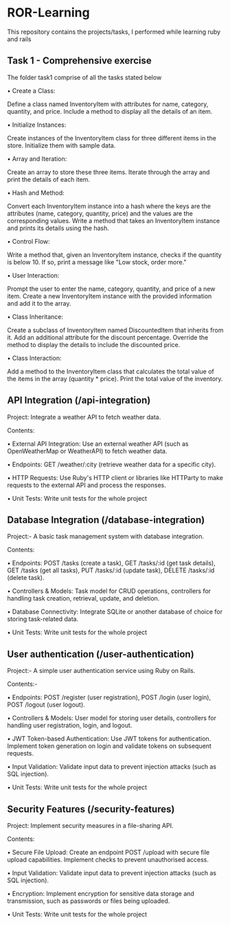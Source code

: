 
# ROR-Learning
This repository contains the projects/tasks, I performed while learning ruby and rails



## Task 1 - Comprehensive exercise
The folder task1 comprise of all the tasks stated below

• Create a Class:

Define a class named InventoryItem with attributes for name, category, quantity, and price.
Include a method to display all the details of an item.

• Initialize Instances:

Create instances of the InventoryItem class for three different items in the store. Initialize them with sample data.

• Array and Iteration:

Create an array to store these three items.
Iterate through the array and print the details of each item.

 • Hash and Method:

Convert each InventoryItem instance into a hash where the keys are the attributes (name, category, quantity, price) and the values are the corresponding values.
Write a method that takes an InventoryItem instance and prints its details using the hash.

• Control Flow:

Write a method that, given an InventoryItem instance, checks if the quantity is below 10. If so, print a message like "Low stock, order more."

• User Interaction:

Prompt the user to enter the name, category, quantity, and price of a new item.
Create a new InventoryItem instance with the provided information and add it to the array.



• Class Inheritance:

Create a subclass of InventoryItem named DiscountedItem that inherits from it. Add an additional attribute for the discount percentage.
Override the method to display the details to include the discounted price.

• Class Interaction:

Add a method to the InventoryItem class that calculates the total value of the items in the array (quantity * price).
Print the total value of the inventory.

## API Integration (/api-integration)
Project: Integrate a weather API to fetch weather data.

Contents:

• External API Integration: Use an external weather API (such as OpenWeatherMap or WeatherAPI) to fetch weather data.

• Endpoints: GET /weather/:city (retrieve weather data for a specific city).

• HTTP Requests: Use Ruby's HTTP client or libraries like HTTParty to make requests to the external API and process the responses.

• Unit Tests: Write unit tests for the whole project
## Database Integration (/database-integration)
Project:- A basic task management system with database integration.

Contents:

• Endpoints: POST /tasks (create a task), GET /tasks/:id (get task details), GET /tasks (get all tasks), PUT /tasks/:id (update task), DELETE /tasks/:id (delete task).


• Controllers & Models: Task model for CRUD operations, controllers for handling task creation, retrieval, update, and deletion.


•  Database Connectivity: Integrate SQLite or another database of choice for storing task-related data.

• Unit Tests: Write unit tests for the whole project

## User authentication (/user-authentication)

Project:-  A simple user authentication service using Ruby on Rails.

Contents:- 

• Endpoints: POST /register (user registration), POST /login (user login), POST /logout (user logout).


• Controllers & Models: User model for storing user details, controllers for handling user registration, login, and logout.


• JWT Token-based Authentication: Use JWT tokens for authentication. Implement token generation on login and validate tokens on subsequent requests.

•  Input Validation: Validate input data to prevent injection attacks (such as SQL injection).

• Unit Tests: Write unit tests for the whole project

## Security Features (/security-features)

Project: Implement security measures in a file-sharing API.

Contents:

• Secure File Upload: Create an endpoint POST /upload with secure file upload capabilities. Implement checks to prevent unauthorised access.


• Input Validation: Validate input data to prevent injection attacks (such as SQL injection).


• Encryption: Implement encryption for sensitive data storage and transmission, such as passwords or files being uploaded.
   
• Unit Tests: Write unit tests for the whole project
